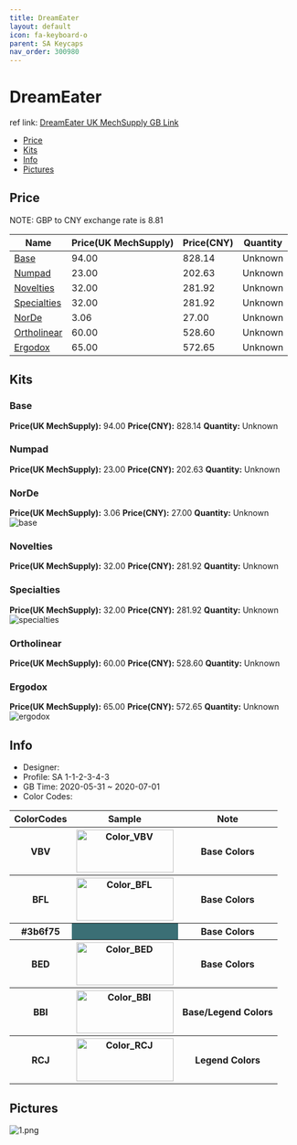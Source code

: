 ```yaml
---
title: DreamEater 
layout: default
icon: fa-keyboard-o
parent: SA Keycaps
nav_order: 300980
---
```


# DreamEater 

ref link: [DreamEater UK MechSupply GB Link](http://www.mechsupply.co.uk/product/sa-dreameater)  
* [Price](#price)  
* [Kits](#kits)  
* [Info](#info)  
* [Pictures](#pictures)  


## Price  

NOTE: GBP to CNY exchange rate is 8.81

| Name          | Price(UK MechSupply)    |  Price(CNY) | Quantity |
| ------------- | ------------ |  ---------- | -------- |
|[Base](#base)|94.00|828.14|Unknown|
|[Numpad](#numpad)|23.00|202.63|Unknown|
|[Novelties](#novelties)|32.00|281.92|Unknown|
|[Specialties](#specialties)|32.00|281.92|Unknown|
|[NorDe](#norde)|3.06|27.00|Unknown|
|[Ortholinear](#ortholinear)|60.00|528.60|Unknown|
|[Ergodox](#ergodox)|65.00|572.65|Unknown|


## Kits  
### Base  
**Price(UK MechSupply):** 94.00    **Price(CNY):** 828.14    **Quantity:** Unknown  
### Numpad  
**Price(UK MechSupply):** 23.00    **Price(CNY):** 202.63    **Quantity:** Unknown  
### NorDe  
**Price(UK MechSupply):** 3.06    **Price(CNY):** 27.00    **Quantity:** Unknown  
<img src="{{ 'assets/images/sa-keycaps/dreameater/kits_pics/base.jpg' | relative_url }}" alt="base" class="image featured">

### Novelties  
**Price(UK MechSupply):** 32.00    **Price(CNY):** 281.92    **Quantity:** Unknown  
### Specialties  
**Price(UK MechSupply):** 32.00    **Price(CNY):** 281.92    **Quantity:** Unknown  
<img src="{{ 'assets/images/sa-keycaps/dreameater/kits_pics/specialties.jpg' | relative_url }}" alt="specialties" class="image featured">

### Ortholinear  
**Price(UK MechSupply):** 60.00    **Price(CNY):** 528.60    **Quantity:** Unknown  
### Ergodox  
**Price(UK MechSupply):** 65.00    **Price(CNY):** 572.65    **Quantity:** Unknown  
<img src="{{ 'assets/images/sa-keycaps/dreameater/kits_pics/ergodox.jpg' | relative_url }}" alt="ergodox" class="image featured">


## Info  
* Designer:   
* Profile: SA 1-1-2-3-4-3  
* GB Time: 2020-05-31 ~ 2020-07-01  
* Color Codes:  

<table style="width:100%">
  <tr>
    <th>ColorCodes</th>
    <th>Sample</th>
    <th>Note</th>
  </tr>
  <tr>
    <th>VBV</th>
    <th><img src="{{ 'assets/images/sa-keycaps/SP_ColorCodes/abs/SP_Abs_ColorCodes_VBV.png' | relative_url }}" alt="Color_VBV" height="75" width="170"></th>
    <th>Base Colors</th>
  </tr>
  <tr>
    <th>BFL</th>
    <th><img src="{{ 'assets/images/sa-keycaps/SP_ColorCodes/abs/SP_Abs_ColorCodes_BFL.png' | relative_url }}" alt="Color_BFL" height="75" width="170"></th>
    <th>Base Colors</th>
  </tr>
  <tr>
    <th>#3b6f75</th>
    <th style="background-color: #3b6f75;">&#160;</th>
    <th>Base Colors</th>
  </tr>
  <tr>
    <th>BED</th>
    <th><img src="{{ 'assets/images/sa-keycaps/SP_ColorCodes/abs/SP_Abs_ColorCodes_BED.png' | relative_url }}" alt="Color_BED" height="75" width="170"></th>
    <th>Base Colors</th>
  </tr>
  <tr>
    <th>BBI</th>
    <th><img src="{{ 'assets/images/sa-keycaps/SP_ColorCodes/abs/SP_Abs_ColorCodes_BBI.png' | relative_url }}" alt="Color_BBI" height="75" width="170"></th>
    <th>Base/Legend Colors</th>
  </tr>
  <tr>
    <th>RCJ</th>
    <th><img src="{{ 'assets/images/sa-keycaps/SP_ColorCodes/abs/SP_Abs_ColorCodes_RCJ.png' | relative_url }}" alt="Color_RCJ" height="75" width="170"></th>
    <th>Legend Colors</th>
  </tr>
</table>

## Pictures  
<img src="{{ 'assets/images/sa-keycaps/dreameater/rendering_pics/1.png' | relative_url }}" alt="1.png" class="image featured">
